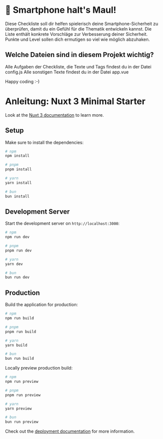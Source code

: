 # 🦄 Smartphone halt's Maul!
Diese Checkliste soll dir helfen spielerisch deine Smartphone-Sicherheit zu überprüfen, damit du ein Gefühl für die Thematik entwickeln kannst. Die Liste enthält konkrete Vorschläge zur Verbesserung deiner Sicherheit. Punkte und Level sollen dich ermutigen so viel wie möglich abzuhaken.

## Welche Dateien sind in diesem Projekt wichtig?

Alle Aufgaben der Checkliste, die Texte und Tags findest du in der Datei config.js
Alle sonstigen Texte findest du in der Datei app.vue

Happy coding :-)

# Anleitung: Nuxt 3 Minimal Starter

Look at the [Nuxt 3 documentation](https://nuxt.com/docs/getting-started/introduction) to learn more.

## Setup

Make sure to install the dependencies:

```bash
# npm
npm install

# pnpm
pnpm install

# yarn
yarn install

# bun
bun install
```

## Development Server

Start the development server on `http://localhost:3000`:

```bash
# npm
npm run dev

# pnpm
pnpm run dev

# yarn
yarn dev

# bun
bun run dev
```

## Production

Build the application for production:

```bash
# npm
npm run build

# pnpm
pnpm run build

# yarn
yarn build

# bun
bun run build
```

Locally preview production build:

```bash
# npm
npm run preview

# pnpm
pnpm run preview

# yarn
yarn preview

# bun
bun run preview
```

Check out the [deployment documentation](https://nuxt.com/docs/getting-started/deployment) for more information.
